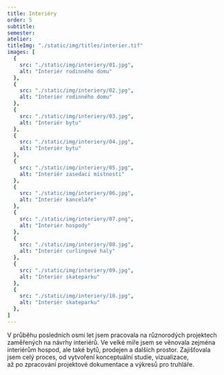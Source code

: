 ```yaml
---
title: Interiéry
order: 5
subtitle: 
semester: 
atelier:
titleImg: "./static/img/titles/interier.tif"
images: [
  {
    src: "./static/img/interiery/01.jpg",
    alt: "Interiér rodinného domu"
  },
  {
    src: "./static/img/interiery/02.jpg",
    alt: "Interiér rodinného domu"
  },
  {
    src: "./static/img/interiery/03.jpg",
    alt: "Interiér bytu"
  },
  {
    src: "./static/img/interiery/04.jpg",
    alt: "Interiér bytu"
  },
  {
    src: "./static/img/interiery/05.jpg",
    alt: "Interiér zasedací místnosti"
  },
  {
    src: "./static/img/interiery/06.jpg",
    alt: "Interiér kanceláře"
  },
  {
    src: "./static/img/interiery/07.png",
    alt: "Interiér hospody"
  },
  {
    src: "./static/img/interiery/08.jpg",
    alt: "Interiér curlingové haly"
  },
  {
    src: "./static/img/interiery/09.jpg",
    alt: "Interiér skateparku"
  },
  {
    src: "./static/img/interiery/10.jpg",
    alt: "Interiér skateparku"
  },
]
---
```

V průběhu posledních osmi let jsem pracovala na různorodých projektech zaměřených na návrhy interiérů. Ve velké míře jsem se věnovala zejména interiérům hospod, ale také bytů, prodejen a dalších prostor. Zajišťovala jsem celý proces, od vytvoření konceptuální studie, vizualizace, až po zpracování projektové dokumentace a výkresů pro truhláře.

